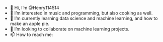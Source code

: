 - 👋 Hi, I’m @Henry114514
- 👀 I’m interested in music and programming, but also cooking as well.
- 🌱 I’m currently learning data science and machine learning, and how to make an apple pie.
- 💞️ I’m looking to collaborate on machine learning projects.
- 📫 How to reach me: 

<!---
Henry114514/Henry114514 is a ✨ special ✨ repository because its `README.md` (this file) appears on your GitHub profile.
You can click the Preview link to take a look at your changes.
--->
